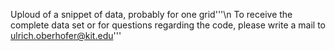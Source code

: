 Uploud of a snippet of data, probably for one grid'''\n
To receive the complete data set or for questions regarding the code, please write a mail to ulrich.oberhofer@kit.edu'''
